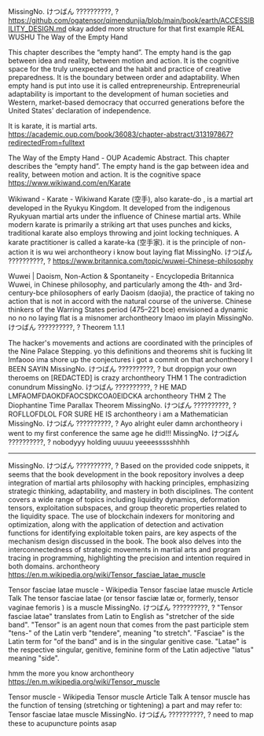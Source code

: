 MissingNo. けつばん ??????????, ?
https://github.com/ogatensor/qimendunjia/blob/main/book/earth/ACCESSIBILITY_DESIGN.md
okay added more structure 
for that first example 
REAL WUSHU
The Way of the Empty Hand

This chapter describes the “empty hand”. The empty hand is the gap between idea and reality, between motion and action. It is the cognitive space for the truly unexpected and the habit and practice of creative preparedness. It is the boundary between order and adaptability. When empty hand is put into use it is called entrepreneurship. Entrepreneurial adaptability is important to the development of human societies and Western, market-based democracy that occurred generations before the United States' declaration of independence.

It is karate, it is martial arts. 
https://academic.oup.com/book/36083/chapter-abstract/313197867?redirectedFrom=fulltext

The Way of the Empty Hand - OUP Academic
Abstract. This chapter describes the “empty hand”. The empty hand is the gap between idea and reality, between motion and action. It is the cognitive space
https://www.wikiwand.com/en/Karate

Wikiwand - Karate - Wikiwand
Karate (空手), also karate-do , is a martial art developed in the Ryukyu Kingdom. It developed from the indigenous Ryukyuan martial arts under the influence of Chinese martial arts. While modern karate is primarily a striking art that uses punches and kicks, traditional karate also employs throwing and joint locking techniques. A karate practitioner is called a karate-ka (空手家).
it is the principle of non-action
it is wu wei 
archontheory
i know bout laying flat
MissingNo. けつばん ??????????, ?
https://www.britannica.com/topic/wuwei-Chinese-philosophy

Wuwei | Daoism, Non-Action & Spontaneity - Encyclopedia Britannica
Wuwei, in Chinese philosophy, and particularly among the 4th- and 3rd-century-bce philosophers of early Daoism (daojia), the practice of taking no action that is not in accord with the natural course of the universe. Chinese thinkers of the Warring States period (475–221 bce) envisioned a dynamic
no no no 
laying flat is a misnomer
archontheory
lmaoo
im playin
MissingNo. けつばん ??????????, ?
Theorem 1.1.1

The hacker's movements and actions are coordinated with the principles of the Nine Palace Stepping. 
yo this definitions and theorems shit is fucking lit lmfaooo 
ima shore up the conjectures i got a commit on that 
archontheory
I BEEN SAYIN
MissingNo. けつばん ??????????, ?
but droppign your own theroems on [REDACTED] is crazy 
archontheory
THM 1
The contradiction conundrum
MissingNo. けつばん ??????????, ?
HE MAD
LMFAOMFDAOKDFAOCSDKCOA0EIDCKA
archontheory
THM 2
The Diophantine Time Parallax Theorem
MissingNo. けつばん ??????????, ?
ROFLLOFDLOL FOR SURE HE IS 
archontheory
i am a Mathematician
MissingNo. けつばん ??????????, ?
Ayo alright euler damn 
archontheory
i went to my first conference the same age he did!!!
MissingNo. けつばん ??????????, ?
nobodyyy holding uuuuu
yeeeessssshhhh

--- 

MissingNo. けつばん ??????????, ?
Based on the provided code snippets, it seems that the book development in the book repository involves a deep integration of martial arts philosophy with hacking principles, emphasizing strategic thinking, adaptability, and mastery in both disciplines. The content covers a wide range of topics including liquidity dynamics, deformation tensors, exploitation subspaces, and group theoretic properties related to the liquidity space. The use of blockchain indexers for monitoring and optimization, along with the application of detection and activation functions for identifying exploitable token pairs, are key aspects of the mechanism design discussed in the book. The book also delves into the interconnectedness of strategic movements in martial arts and program tracing in programming, highlighting the precision and intention required in both domains.
archontheory
https://en.m.wikipedia.org/wiki/Tensor_fasciae_latae_muscle

Tensor fasciae latae muscle - Wikipedia
Tensor fasciae latae muscle Article Talk The tensor fasciae latae (or tensor fasciæ latæ or, formerly, tensor vaginae femoris ) is a muscle
MissingNo. けつばん ??????????, ?
"Tensor fasciae latae" translates from Latin to English as "stretcher of the side band". "Tensor" is an agent noun that comes from the past participle stem "tens-" of the Latin verb "tendere", meaning "to stretch". "Fasciae" is the Latin term for "of the band" and is in the singular genitive case. "Latae" is the respective singular, genitive, feminine form of the Latin adjective "latus" meaning "side".

hmm
the more you know
archontheory
https://en.m.wikipedia.org/wiki/Tensor_muscle

Tensor muscle - Wikipedia
Tensor muscle Article Talk A tensor muscle has the function of tensing (stretching or tightening) a part and may refer to: Tensor fasciae latae muscle
MissingNo. けつばん ??????????, ?
need to map these to acupuncture points asap
